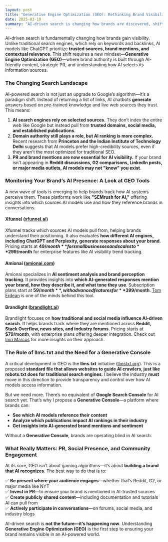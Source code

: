 ```yaml
---
layout: post
title: "Generative Engine Optimization (GEO): Rethinking Brand Visibility in the AI Era"
date: 2025-03-10
summary: "AI-driven search is changing how brands are discovered, shifting the focus from traditional SEO to Generative Engine Optimization (GEO). With AI models favoring trusted sources, brand mentions, and structured data like llms.txt, marketers must rethink their approach. This post explores emerging GEO tools, the role of PR and social engagement, and why we may need a Generative Console—a new way to track and influence AI-driven brand rankings"
---
```


AI-driven search is fundamentally changing how brands gain visibility. Unlike traditional search engines, which rely on keywords and backlinks, AI models like ChatGPT prioritize **trusted sources, brand mentions, and contextual relevance**. This shift requires a new mindset—**Generative Engine Optimization (GEO)**—where brand authority is built through AI-friendly content, strategic PR, and understanding how AI selects its information sources.  

### The Changing Search Landscape  

AI-powered search is not just an upgrade to Google’s algorithm—it’s a paradigm shift. Instead of returning a list of links, AI chatbots **generate** answers based on pre-trained knowledge and live web sources they trust. This means:  

1. **AI search engines rely on selected sources.** They don’t index the entire web like Google but instead pull from **trusted domains, social media, and established publications**.  
2. **Domain authority still plays a role, but AI ranking is more complex.** Recent research from **Princeton and the Indian Institute of Technology Delhi** suggests that AI models prefer high-credibility sources, even if they aren't the most optimized for traditional SEO.  
3. **PR and brand mentions are now essential for AI visibility.** If your brand isn't appearing in **Reddit discussions, G2 comparisons, LinkedIn posts, or major media outlets, AI models may not "know" you exist**.  

### Monitoring Your Brand’s AI Presence: A Look at GEO Tools  

A new wave of tools is emerging to help brands track how AI systems perceive them. These platforms work like **"SEMrush for AI,"** offering insights into which sources AI models use and how they reference brands in conversations.  

#### **Xfunnel** ([xfunnel.ai](https://www.xfunnel.ai/))  
Xfunnel tracks which sources AI models pull from, helping brands understand their positioning. It also evaluates **how different AI engines, including ChatGPT and Perplexity, generate responses about your brand**. Pricing starts at **$49/month** for small businesses and scales to **$299/month** for enterprise features like AI visibility trend tracking.  

#### **Amionai** ([amionai.com](https://www.amionai.com/))  
Amionai specializes in **AI sentiment analysis and brand perception tracking**. It provides insights into **which AI-generated responses mention your brand, how they describe it, and what tone they use**. Subscription plans start at **$59/month**, with advanced features for **$399/month**. [Tom Erdean](https://www.linkedin.com/in/tomerdean/) is one of the minds behind this tool.  

#### **Brandlight** ([brandlight.ai](https://www.brandlight.ai/))  
Brandlight focuses on **how traditional and social media influence AI-driven search**. It helps brands track where they are mentioned across **Reddit, Stack Overflow, news sites, and industry forums**. Pricing starts at **$79/month**, with enterprise plans offering deeper integration. Check out [Imri Marcus](https://www.linkedin.com/in/imri-marcus-89074a79/) for more insights on their approach.  

### The Role of **llms.txt** and the Need for a Generative Console  

A critical development in GEO is the **llms.txt** initiative ([llmstxt.org](https://llmstxt.org/)). This is a proposed **standard file that allows websites to guide AI crawlers, just like robots.txt does for traditional search engines**. I believe the industry **must** move in this direction to provide transparency and control over how AI models access information.  

But we need more. There’s no equivalent of **Google Search Console** for AI search yet. That’s why I propose a **Generative Console**—a platform where brands can:  

- **See which AI models reference their content**  
- **Analyze which publications impact AI rankings in their industry**  
- **Get insights into AI-generated brand mentions and sentiment**  

Without a **Generative Console**, brands are operating blind in AI search.  

### What Really Matters: PR, Social Presence, and Community Engagement  

At its core, GEO isn’t about gaming algorithms—it’s about **building a brand that AI recognizes**. The best way to do that is to:  

✅ **Be present where your audience engages**—whether that’s Reddit, G2, or major media like NYT  
✅ **Invest in PR**—to ensure your brand is mentioned in AI-trusted sources  
✅ **Create publicly shared content**—including documentation and tutorials AI can pull from  
✅ **Actively participate in conversations**—on forums, social media, and industry blogs  

AI-driven search is **not the future—it’s happening now**. Understanding **Generative Engine Optimization (GEO)** is the first step to ensuring your brand remains visible in an AI-powered world.